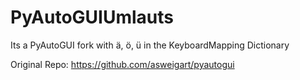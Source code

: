PyAutoGUIUmlauts
=========

Its a PyAutoGUI fork with ä, ö, ü in the KeyboardMapping Dictionary

Original Repo: https://github.com/asweigart/pyautogui
